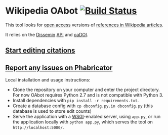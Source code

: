 Wikipedia OAbot [![Build Status](https://travis-ci.org/dissemin/oabot.svg?branch=master)](https://travis-ci.org/dissemin/oabot)
===============

This tool looks for [open access](https://en.wikipedia.org/wiki/Open_access) versions
of [references in Wikipedia articles](https://en.wikipedia.org/wiki/Wikipedia:Citing_sources).

It relies on the [Dissemin](http://dissem.in) [API](http://dev.dissem.in/api.html) and [oaDOI](https://oadoi.org).

[Start editing citations](https://tools.wmflabs.org/oabot/)
-----------------------------------------------------

[Report any issues on Phabricator](https://phabricator.wikimedia.org/tag/oabot/)
------------------------------------------------------------

Local installation and usage instructions:
* Clone the repository on your computer and enter the project directory. For now OAbot requires Python 2.7 and is not compatible with Python 3.
* Install dependencies with `pip install -r requirements.txt`.
* Create a database config with `cp dbconfig.py.in dbconfig.py` (this database is used to store edit counts)
* Serve the application with a [WSGI](http://enwp.org/WSGI)-enabled server, using `app.py`, or run the application locally with `python app.py`, which serves the tool on `http://localhost:5000/`.
